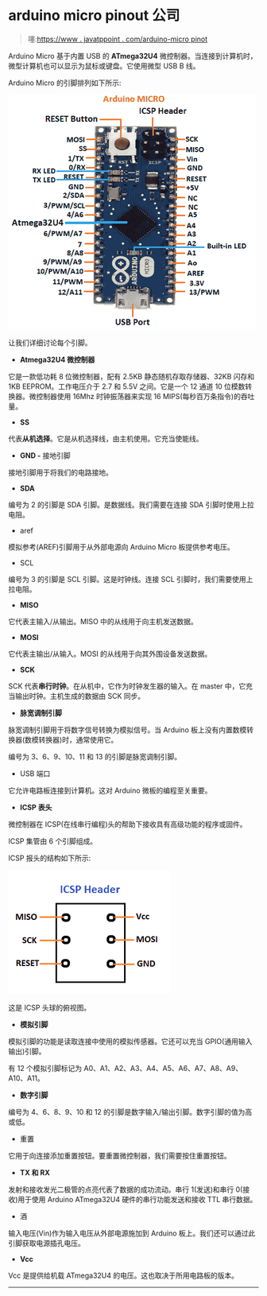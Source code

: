 # arduino micro pinout 公司

> 噻:[https://www . javatppoint . com/arduino-micro pinot](https://www.javatpoint.com/arduino-micro-pinout)

Arduino Micro 基于内置 USB 的 **ATmega32U4** 微控制器。当连接到计算机时，微型计算机也可以显示为鼠标或键盘。它使用微型 USB B 线。

Arduino Micro 的引脚排列如下所示:

![Arduino Micro Pinout](img/7fa653dc57a931cf4cb773011e0c1984.png)

让我们详细讨论每个引脚。

*   **Atmega32U4 微控制器**

它是一款低功耗 8 位微控制器，配有 2.5KB 静态随机存取存储器、32KB 闪存和 1KB EEPROM。工作电压介于 2.7 和 5.5V 之间。它是一个 12 通道 10 位模数转换器。微控制器使用 16Mhz 时钟振荡器来实现 16 MIPS(每秒百万条指令)的吞吐量。

*   **SS**

代表**从机选择**。它是从机选择线，由主机使用。它充当使能线。

*   **GND -** 接地引脚

接地引脚用于将我们的电路接地。

*   **SDA**

编号为 2 的引脚是 SDA 引脚。是数据线。我们需要在连接 SDA 引脚时使用上拉电阻。

*   aref

模拟参考(AREF)引脚用于从外部电源向 Arduino Micro 板提供参考电压。

*   SCL

编号为 3 的引脚是 SCL 引脚。这是时钟线。连接 SCL 引脚时，我们需要使用上拉电阻。

*   **MISO**

它代表主输入/从输出。MISO 中的从线用于向主机发送数据。

*   **MOSI**

它代表主输出/从输入。MOSI 的从线用于向其外围设备发送数据。

*   **SCK**

SCK 代表**串行时钟**。在从机中，它作为时钟发生器的输入。在 master 中，它充当输出时钟。主机生成的数据由 SCK 同步。

*   **脉宽调制引脚**

脉宽调制引脚用于将数字信号转换为模拟信号。当 Arduino 板上没有内置数模转换器(数模转换器)时，通常使用它。

编号为 3、6、9、10、11 和 13 的引脚是脉宽调制引脚。

*   USB 端口

它允许电路板连接到计算机。这对 Arduino 微板的编程至关重要。

*   **ICSP 表头**

微控制器在 ICSP(在线串行编程)头的帮助下接收具有高级功能的程序或固件。

ICSP 集管由 6 个引脚组成。

ICSP 报头的结构如下所示:

![Arduino Micro Pinout](img/de305187d87f94dfdbfae1e7f6b7d7b2.png)

这是 ICSP 头球的俯视图。

*   **模拟引脚**

模拟引脚的功能是读取连接中使用的模拟传感器。它还可以充当 GPIO(通用输入输出)引脚。

有 12 个模拟引脚标记为 A0、A1、A2、A3、A4、A5、A6、A7、A8、A9、A10、A11。

*   **数字引脚**

编号为 4、6、8、9、10 和 12 的引脚是数字输入/输出引脚。数字引脚的值为高或低。

*   重置

它用于向连接添加重置按钮。要重置微控制器，我们需要按住重置按钮。

*   **TX 和 RX**

发射和接收发光二极管的点亮代表了数据的成功流动。串行 1(发送)和串行 0(接收)用于使用 Arduino ATmega32U4 硬件的串行功能发送和接收 TTL 串行数据。

*   酒

输入电压(Vin)作为输入电压从外部电源施加到 Arduino 板上。我们还可以通过此引脚获取电源插孔电压。

*   **Vcc**

Vcc 是提供给机载 ATmega32U4 的电压。这也取决于所用电路板的版本。

* * *